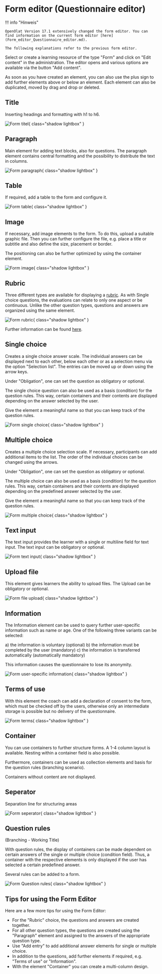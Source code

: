 # Form editor (Questionnaire editor)

!!! info "Hinweis"

    OpenOlat Version 17.1 extensively changed the form editor. You can find information on the current form editor [here](Form_editor_Questionnaire_editor.md). 

    The following explanations refer to the previous form editor.

Select or create a learning resource of the type "Form" and click on "Edit content" in the administration. The editor opens and various options are available via the button "Add content".

As soon as you have created an element, you can also use the plus sign to add further elements above or below an element. Each element can also be duplicated, moved by drag and drop or deleted.

## Title

Inserting headings and formatting with h1 to h6.

![Form titel](assets/title.png){ class="shadow lightbox" }

## Paragraph

Main element for adding text blocks, also for questions. The paragraph element contains central formatting and the possibility to distribute the text in columns.

![Form paragraph](assets/paragraph.png){ class="shadow lightbox" }
  
## Table

If required, add a table to the form and configure it.

![Form table](assets/table.png){ class="shadow lightbox" }
  
## Image

If necessary, add image elements to the form. To do this, upload a suitable graphic file. Then you can further configure the file, e.g. place a title or subtitle and also define the size, placement or border.

The positioning can also be further optimized by using the container element. 

![Form image](assets/image.png){ class="shadow lightbox" }
  
## Rubric

Three different types are available for displaying a [rubric](Rubric.md). As with Single choice questions, the evaluations can relate to only one aspect or be continuous. Unlike the other question types, questions and answers are organized using the same element.

![Form rubric](assets/rubic.png){ class="shadow lightbox" }

Further information can be found [here](Rubric.md).
  
## Single choice

Creates a single choice answer scale. The individual answers can be displayed next to each other, below each other or as a selection menu via the option "Selection list". The entries can be moved up or down using the arrow keys.

Under "Obligation", one can set the question as obligatory or optional.

The single choice question can also be used as a basis (condition) for the question rules. This way, certain containers and their contents are displayed depending on the answer selected by the user.

Give the element a meaningful name so that you can keep track of the question rules.

![Form single choice](assets/formular_einzelauswahl.jpg){ class="shadow lightbox" }

## Multiple choice

Creates a multiple choice selection scale. If necessary, participants can add additional items to the list. The order of the individual choices can be changed using the arrows.

Under "Obligation", one can set the question as obligatory or optional.

The multiple choice can also be used as a basis (condition) for the question rules. This way, certain containers and their contents are displayed depending on the predefined answer selected by the user.

Give the element a meaningful name so that you can keep track of the question rules.

![Form multiple choice](assets/formular_mehrfachwahl.jpg){ class="shadow lightbox" }
  
## Text input

The text input provides the learner with a single or multiline field for text input. The text input can be obligatory or optional.

![Form text input](assets/text.png){ class="shadow lightbox" }
  
## Upload file

This element gives learners the ability to upload files. The Upload can be obligatory or optional.

![Form file upload](assets/upload.png){ class="shadow lightbox" }
  
## Information

The Information element can be used to query further user-specific information such as name or age. One of the following three variants can be selected:

a) the information is voluntary (optional)
b) the information must be completed by the user (mandatory)
c) the information is transferred automatically (automatically mandatory)

This information causes the questionnaire to lose its anonymity.

![Form user-specific information](assets/info.png){ class="shadow lightbox" }

## Terms of use

With this element the coach can add a declaration of consent to the form, which must be checked off by the users, otherwise only an intermediate storage is possible but no delivery of the questionnaire.

![Form terms](assets/terms.png){ class="shadow lightbox" }
  
## Container

You can use containers to further structure forms. A 1-4 column layout is available. Nesting within a container field is also possible.

Furthermore, containers can be used as collection elements and basis for the question rules (branching scenario).

Containers without content are not displayed.

## Seperator

Separation line for structuring areas

![Form seperator](assets/seperator.png){ class="shadow lightbox" }
  
## Question rules

(Branching - Working Title)

With question rules, the display of containers can be made dependent on certain answers of the single or multiple choice (condition field). Thus, a container with the respective elements is only displayed if the user has selected a certain predefined answer.

Several rules can be added to a form.

![Form Question rules](assets/question_rules_example.jpg){ class="shadow lightbox" }

## Tips for using the Form Editor

Here are a few more tips for using the Form Editor:

* For the "Rubric" choice, the questions and answers are created together.
* For all other question types, the questions are created using the "Paragraph" element and assigned to the answers of the appropriate question type.
* Use "Add entry" to add additional answer elements for single or multiple choice.
* In addition to the questions, add further elements if required, e.g. "Terms of use" or "Information".
* With the element "Container" you can create a multi-column design.
